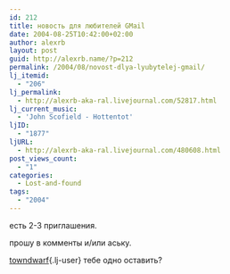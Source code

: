 ```yaml
---
id: 212
title: новость для любителей GMail
date: 2004-08-25T10:42:00+02:00
author: alexrb
layout: post
guid: http://alexrb.name/?p=212
permalink: /2004/08/novost-dlya-lyubytelej-gmail/
lj_itemid:
  - "206"
lj_permalink:
  - http://alexrb-aka-ral.livejournal.com/52817.html
lj_current_music:
  - 'John Scofield - Hottentot'
ljID:
  - "1877"
ljURL:
  - http://alexrb-aka-ral.livejournal.com/480608.html
post_views_count:
  - "1"
categories:
  - Lost-and-found
tags:
  - "2004"
---
```

есть 2-3 приглашения.

прошу в комменты и/или аську.

[towndwarf](http://towndwarf.livejournal.com/){.lj-user} тебе одно оставить?
